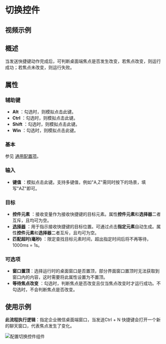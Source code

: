 # 切换控件

## 视频示例

## 概述

当发送快捷键动作完成后，可判断桌面端焦点是否发生改变，若焦点改变，则运行成功；若焦点未改变，则运行失败。

## 属性

### 辅助键

- **Alt** ：勾选时，则模拟点击此键。
- **Ctrl** ：勾选时，则模拟点击此键。
- **Shift** ：勾选时，则模拟点击此键。
- **Win** ：勾选时，则模拟点击此键。

### 基本

参见 [通用配置项](../../Appendix/CommonConfigurationItems.md)。

### 输入

- **键值** ：模拟点击此键。支持多键值，例如"A,Z"需同时按下的场景，填写"AZ"即可。

### 目标

- **控件元素** ：接收变量作为接收快捷键的目标元素。属性**控件元素**和**选择器**二者互斥，且均可为空。
- **[选择器](../../Appendix/Selector.md?_v=v2020.4)** ：用于指示接收快捷键的目标位置。可通过点击**指定元素**自动生成。属性**控件元素**和**选择器**二者互斥，且均可为空。
- **匹配超时(毫秒)** ：限定查找目标元素时间，超出指定时间后将不再等待，1000ms = 1s。

### 可选项

- **窗口置顶**：选择运行时的桌面窗口是否置顶，部分界面窗口置顶时无法获取到窗口内的内容，这时需要将此属性设置为不置顶。
- **等待焦点改变** ：勾选时，判断焦点是否改变且仅当焦点改变时才运行成功。不勾选时，不会判断焦点是否改变。

## 使用示例

**此流程执行逻辑**：指定企业微信桌面端窗口，当发送Ctrl + N 快捷键会打开一个新的聊天窗口，代表焦点发生了变化。

![配置切换控件组件](https://docimages.blob.core.chinacloudapi.cn/images/Activities/SwitchControl1.png)
